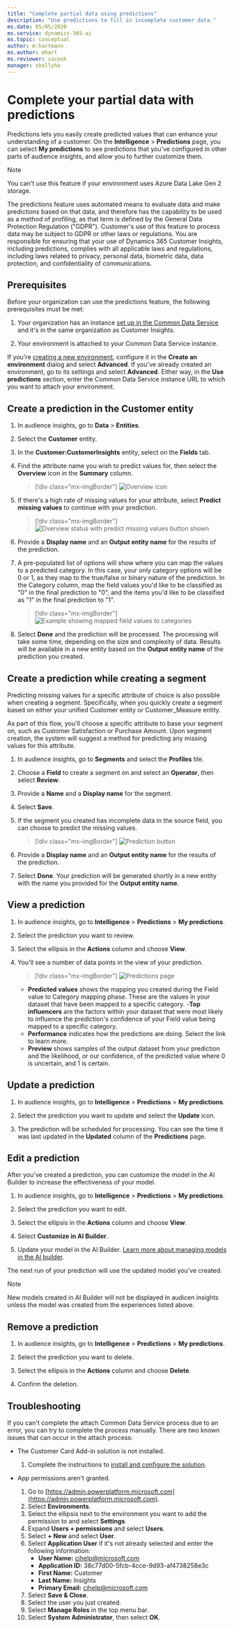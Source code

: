 ```yaml
---
title: "Complete partial data using predictions"
description: "Use predictions to fill in incomplete customer data."
ms.date: 05/05/2020
ms.service: dynamics-365-ai
ms.topic: conceptual
author: m-hartmann
ms.author: mhart
ms.reviewer: zacook
manager: shellyha
---
```


# Complete your partial data with predictions

Predictions lets you easily create predicted values that can enhance your understanding of a customer. On the **Intelligence** > **Predictions** page, you can select **My predictions** to see predictions that you've configured in other parts of audience insights, and allow you to further customize them.

> [!NOTE]
> You can't use this feature if your environment uses Azure Data Lake Gen 2 storage.
>
> The predictions feature uses automated means to evaluate data and make predictions based on that data, and therefore has the capability to be used as a method of profiling, as that term is defined by the General Data Protection Regulation ("GDPR"). Customer's use of this feature to process data may be subject to GDPR or other laws or regulations. You are responsible for ensuring that your use of Dynamics 365 Customer Insights, including predictions, complies with all applicable laws and regulations, including laws related to privacy, personal data, biometric data, data protection, and confidentiality of communications.

## Prerequisites

Before your organization can use the predictions feature, the following prerequisites must be met:

1. Your organization has an instance [set up in the Common Data Service](https://docs.microsoft.com/ai-builder/build-model#prerequisites) and it's in the same organization as Customer Insights.

2. Your environment is attached to your Common Data Service instance.

If you're [creating a new environment](manage-environments.md), configure it in the **Create an environment** dialog and select **Advanced**. If you've already created an environment, go to its settings and select **Advanced**. Either way, in the **Use predictions** section, enter the Common Data Service instance URL to which you want to attach your environment.

## Create a prediction in the Customer entity

1. In audience insights, go to **Data** > **Entities**.

2. Select the **Customer** entity.

3. In the **Customer:CustomerInsights** entity, select on the **Fields** tab.

4. Find the attribute name you wish to predict values for, then select the **Overview** icon in the **Summary** column.
   > [!div class="mx-imgBorder"]
   > ![Overview icon](media/intelligence-overviewicon.png "Overview icon")

5. If there's a high rate of missing values for your attribute, select **Predict missing values** to continue with your prediction.
   > [!div class="mx-imgBorder"]
   > ![Overview status with predict missing values button shown](media/intelligence-overviewpredictmissingvalues.png "Overview status with predict missing values button shown")

6. Provide a **Display name** and an **Output entity name** for the results of the prediction.

7. A pre-populated list of options will show where you can map the values to a predicted category. In this case, your only category options will be 0 or 1, as they map to the true/false or binary nature of the prediction. In the Category column, map the field values you'd like to be classified as "0" in the final prediction to "0", and the items you'd like to be classified as "1" in the final prediction to "1".
   > [!div class="mx-imgBorder"]
   > ![Example showing mapped field values to categories](media/intelligence-categorymapping.png "Example showing mapped field values to categories")

8. Select **Done** and the prediction will be processed. The processing will take some time, depending on the size and complexity of data. Results will be available in a new entity based on the **Output entity name** of the prediction you created.

## Create a prediction while creating a segment

Predicting missing values for a specific attribute of choice is also possible when creating a segment. Specifically, when you quickly create a segment based on either your unified Customer entity or Customer_Measure entity.

As part of this flow, you'll choose a specific attribute to base your segment on, such as Customer Satisfaction or Purchase Amount. Upon segment creation, the system will suggest a method for predicting any missing values for this attribute.

1. In audience insights, go to **Segments** and select the **Profiles** tile.

2. Choose a **Field** to create a segment on and select an **Operator**, then select **Review**.

3. Provide a **Name** and a **Display name** for the segment.

4. Select **Save**.

5. If the segment you created has incomplete data in the source field, you can choose to predict the missing values.
   > [!div class="mx-imgBorder"]
   > ![Prediction button](media/segments-predictoption.png "Prediction button")

6. Provide a **Display name** and an **Output entity name** for the results of the prediction.

7. Select **Done**. Your prediction will be generated shortly in a new entity with the name you provided for the **Output entity name**.

## View a prediction

1. In audience insights, go to **Intelligence** > **Predictions** > **My predictions**.

2. Select the prediction you want to review.

3. Select the ellipsis in the **Actions** column and choose **View**.

4. You'll see a number of data points in the view of your prediction.
   > [!div class="mx-imgBorder"]
   > ![Predictions page](media/intelligence-predictionsviewpage.png "Predictions page")

   - **Predicted values** shows the mapping you created during the Field value to Category mapping phase. These are the values in your dataset that have been mapped to a specific category.
   -**Top influencers** are the factors within your dataset that were most likely to influence the prediction's confidence of your Field value being mapped to a specific category.
   - **Performance** indicates how the predictions are doing. Select the link to learn more.
   - **Preview** shows samples of the output dataset from your prediction and the likelihood, or our confidence, of the predicted value where 0 is uncertain, and 1 is certain.

## Update a prediction

1. In audience insights, go to **Intelligence** > **Predictions** > **My predictions**.

2. Select the prediction you want to update and select the **Update** icon.

3. The prediction will be scheduled for processing. You can see the time it was last updated in the **Updated** column of the **Predictions** page.

## Edit a prediction

After you've created a prediction, you can customize the model in the AI Builder to increase the effectiveness of your model.  

1. In audience insights, go to **Intelligence** > **Predictions** > **My predictions**.

2. Select the prediction you want to edit.

3. Select the ellipsis in the **Actions** column and choose **View**.

4. Select **Customize in AI Builder**.

5. Update your model in the AI Builder. [Learn more about managing models in the AI builder](https://docs.microsoft.com/ai-builder/manage-model#retrain-and-republish-existing-models).

The next run of your prediction will use the updated model you've created.

> [!NOTE]
> New models created in AI Builder will not be displayed in audicen insights unless the model was created from the experiences listed above.

## Remove a prediction

1. In audience insights, go to **Intelligence** > **Predictions** > **My predictions**.

2. Select the prediction you want to delete.

3. Select the ellipsis in the **Actions** column and choose **Delete**.

4. Confirm the deletion.

## Troubleshooting

If you can't complete the attach Common Data Service process due to an error, you can try to complete the process manually. There are two known issues that can occur in the attach process:

- The Customer Card Add-in solution is not installed.
    1. Complete the instructions to [install and configure the solution](customer-card-add-in.md).

- App permissions aren't granted.
    1. Go to [https://admin.powerplatform.microsoft.com](https://admin.powerplatform.microsoft.com).
    1. Select **Environments**.
    1. Select the ellipsis next to the environment you want to add the permission to and select **Settings**.
    1. Expand **Users + permissions** and select **Users**.
    1. Select **+ New** and select **User**.
    1. Select **Application User** if it's not already selected and enter the following information:
        - **User Name:** cihelp@microsoft.com
        - **Application ID:** 38c77d00-5fcb-4cce-9d93-af4738258e3c
        - **First Name:** Customer
        - **Last Name:** Insights
        - **Primary Email:** cihelp@microsoft.com
    1. Select **Save & Close**.
    1. Select the user you just created.
    1. Select **Manage Roles** in the top menu bar.
    1. Select **System Administrator**, then select **OK**.
